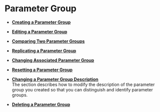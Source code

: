 # Parameter Group<a name="dds_03_0010"></a>

-   **[Creating a Parameter Group](creating-a-parameter-group.md)**  

-   **[Editing a Parameter Group](editing-a-parameter-group.md)**  

-   **[Comparing Two Parameter Groups](comparing-two-parameter-groups.md)**  

-   **[Replicating a Parameter Group](replicating-a-parameter-group.md)**  

-   **[Changing Associated Parameter Group](changing-associated-parameter-group.md)**  

-   **[Resetting a Parameter Group](resetting-a-parameter-group.md)**  

-   **[Changing a Parameter Group Description](changing-a-parameter-group-description.md)**  
The section describes how to modify the description of the parameter group you created so that you can distinguish and identify parameter groups.
-   **[Deleting a Parameter Group](deleting-a-parameter-group.md)**  


